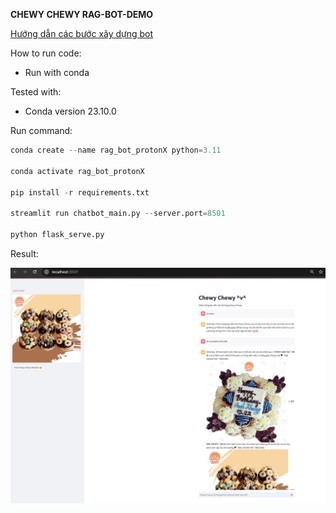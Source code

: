 **CHEWY CHEWY RAG-BOT-DEMO** 

[Hướng dẫn các bước xây dựng bot](https://drive.google.com/drive/u/0/folders/1vVmE6Q3NECtiF-RNPCquI_hsMaoTiDYp)


How to run code:

- Run with conda

Tested with:

- Conda version 23.10.0

Run command:

```python
conda create --name rag_bot_protonX python=3.11 

conda activate rag_bot_protonX

pip install -r requirements.txt

streamlit run chatbot_main.py --server.port=8501

python flask_serve.py
```

Result:

![Chewy Chewy Bot](output_files/chewy_chewy_bot.png)




